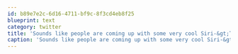 ```yaml
---
id: b89e7e2c-6d16-4711-bf9c-8f3cd4eb8f25
blueprint: text
category: twitter
title: 'Sounds like people are coming up with some very cool Siri-&gt;Twilio mashups.'
caption: 'Sounds like people are coming up with some very cool Siri-&gt;Twilio mashups.'
---
```

